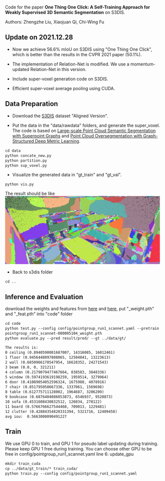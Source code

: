 Code for the paper **One Thing One Click: A Self-Training Approach for Weakly Supervised 3D Semantic Segmentation** on S3DIS. 

Authors: Zhengzhe Liu, Xiaojuan Qi, Chi-Wing Fu

## Update on 2021.12.28

* Now we achieve 56.6% mIoU on S3DIS using "One Thing One Click", which is better than the results in the CVPR 2021 paper (50.1%). 

* The implementation of Relation-Net is modified. We use a momentum-updated Relation-Net in this version. 

* Include super-voxel generation code on S3DIS. 

* Efficient super-voxel average pooling using CUDA. 

## Data Preparation

* Download the [S3DIS](http://buildingparser.stanford.edu/dataset.html#Download) dataset "Aligned Version".

* Put the data in the "data/rawdata" folders, and generate the super_voxel. The code is based on [Large-scale Point Cloud Semantic Segmentation with Superpoint Graphs](http://arxiv.org/abs/1711.09869) and [Point Cloud Oversegmentation with Graph-Structured Deep Metric Learning](https://arxiv.org/pdf/1904.02113).

```
cd data
python concate_new.py
python partition.py
python sup_voxel.py
```

* Visualize the generated data in "gt_train" and "gt_val".

```
python vis.py
```

The result should be like <img src="./data/sv.PNG" width="800"/>

* Back to s3dis folder
```
cd ..
```

## Inference and Evaluation

download the weights and features from [here](https://drive.google.com/file/d/1L4YM25_BLuPM9mVBqLKh_S0Tj46M4Srp/view?usp=sharing) and [here](https://drive.google.com/file/d/1GC0z2JxGCf5Ih3G-tliGaxUq9N7wLdLF/view?usp=sharing), put "_weight.pth" and "_feat.pth" into "code" folder

```
cd code
python test.py --config config/pointgroup_run1_scannet.yaml --pretrain pointgroup_run1_scannet-000005104_weight.pth
python evaluate.py --pred result/pred/ --gt ../data/gt/
```
```
The results is:
0 ceiling (0.8940590081687007, 14316085, 16012461)
1 floor (0.9456448097808065, 12504841, 13223613)
2 wall (0.6850966170547954, 16628352, 24271543)
3 beam (0.0, 0, 321211)
4 column (0.2179079477467664, 838583, 3848336)
5 window (0.5974193619198259, 1959514, 3279964)
6 door (0.41089054052596324, 1675988, 4078916)
7 chair (0.851795058667336, 1337061, 1569698)
8 table (0.612775711128002, 1964687, 3206209)
9 bookcase (0.6876404086053873, 6546937, 9520873)
10 sofa (0.4531608430832512, 126034, 278122)
11 board (0.5766766627544468, 709013, 1229481)
12 clutter (0.42884354820331394, 5321716, 12409458)
avg iou:  0.5663008090491227
```

## Train

We use GPU 0 to train, and GPU 1 for pseudo label updating during training. Please keep GPU 1 free during training. You can choose other GPU to be free in config/pointgroup_run1_scannet.yaml line 6: update_gpu

```
mkdir train_cuda
cp ../data/gt_train/* train_cuda/
python train.py --config config/pointgroup_run1_scannet.yaml
```